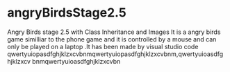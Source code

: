 # angryBirdsStage2.5
Angry Birds stage 2.5 with Class Inheritance and Images
It is a angry birds game similliar to the phone game and it is controlled by
a mouse and can only be played on a laptop .It has been made by visual studio code
qwertyuiopasdfghjklzxcvbnmqwertyuiopasdfghjklzxcvbnm,qwertyuioasdfghjklzxcv
bnmqwertyuioasdfghjklzxcvbn
